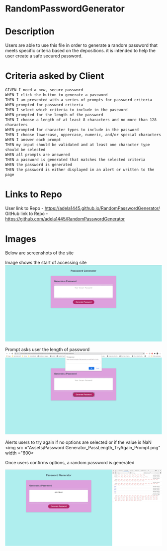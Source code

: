 # RandomPasswordGenerator

# Description

Users are able to use this file in order to generate a random password that meets specific criteria based on the depositions. it is intended to help the user create a safe secured password.

# Criteria asked by Client

```
GIVEN I need a new, secure password
WHEN I click the button to generate a password
THEN I am presented with a series of prompts for password criteria
WHEN prompted for password criteria
THEN I select which criteria to include in the password
WHEN prompted for the length of the password
THEN I choose a length of at least 8 characters and no more than 128 characters
WHEN prompted for character types to include in the password
THEN I choose lowercase, uppercase, numeric, and/or special characters
WHEN I answer each prompt
THEN my input should be validated and at least one character type should be selected
WHEN all prompts are answered
THEN a password is generated that matches the selected criteria
WHEN the password is generated
THEN the password is either displayed in an alert or written to the page
```

# Links to Repo

User link to Repo - https://adela1445.github.io/RandomPasswordGenerator/
GitHub link to Repo - https://github.com/adela1445/RandomPasswordGenerator

# Images

Below are screenshots of the site

Image shows the start of accessing site
<img src ="Assets\Password Generator_Homepage.png" width ="600">

Prompt asks user the length of password
<img src ="Assets\Password Generator_PassLength_Prompt.png" width ="600">

Alerts users to try again if no options are selected or if the value is NaN
<img src ="Assets\Password Generator_PassLength_TryAgain_Prompt.png" width ="600>

Once users confirms options, a random password is generated

<img src = "Assets\Password Generator_ConsoleLogs.png" width ="600">
